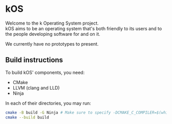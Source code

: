 # kOS
Welcome to the k Operating System project.  
kOS aims to be an operating system that's both friendly to its users and to the people developing software for and on it.

We currently have no prototypes to present.

## Build instructions
To build kOS' components, you need:
- CMake
- LLVM (clang and LLD)
- Ninja

In each of their directories, you may run:
```sh
cmake -B build -G Ninja # Make sure to specify -DCMAKE_C_COMPILER=$(which clang) in case clang isn't your standard compiler.
cmake --build build
```
